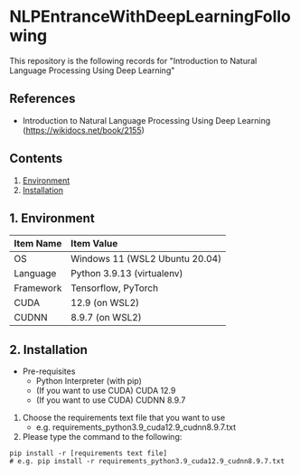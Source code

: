# NLPEntranceWithDeepLearningFollowing
This repository is the following records for "Introduction to Natural Language Processing Using Deep Learning"

## References
- Introduction to Natural Language Processing Using Deep Learning (https://wikidocs.net/book/2155)

## Contents

1. [Environment](#1.-Environment)
2. [Installation](#2.-Installation)

## 1. Environment

| Item Name | Item Value |
| :--- | :--- |
| OS | Windows 11 (WSL2 Ubuntu 20.04) |
| Language | Python 3.9.13 (virtualenv) |
| Framework | Tensorflow, PyTorch |
| CUDA | 12.9 (on WSL2) |
| CUDNN | 8.9.7 (on WSL2) |

## 2. Installation

- Pre-requisites
    - Python Interpreter (with pip)
    - (If you want to use CUDA) CUDA 12.9
    - (If you want to use CUDA) CUDNN 8.9.7
1. Choose the requirements text file that you want to use
    - e.g. requirements_python3.9_cuda12.9_cudnn8.9.7.txt
2. Please type the command to the following:
```
pip install -r [requirements text file]
# e.g. pip install -r requirements_python3.9_cuda12.9_cudnn8.9.7.txt
```